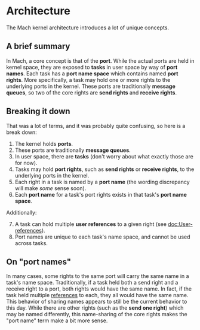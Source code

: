 # Architecture

The Mach kernel architecture introduces a lot of unique concepts.

## A brief summary

In Mach, a core concept is that of the **port**. While the actual ports are held in kernel space, they are exposed to **tasks** in user space by way of **port names**. Each task has a **port name space** which contains named **port rights**. More specifically, a task may hold one or more rights to the underlying ports in the kernel. These ports are traditionally **message queues**, so two of the core rights are **send rights** and **receive rights**.

## Breaking it down

That was a lot of terms, and it was probably quite confusing, so here is a break down:

1. The kernel holds **ports**.
2. These ports are traditionally **message queues**.
3. In user space, there are **tasks** (don't worry about what exactly those are for now).
4. Tasks may hold **port rights**, such as **send rights** or **receive rights**, to the underlying ports in the kernel.
5. Each right in a task is named by a **port name** (the wording discrepancy will make *some* sense soon).
6. Each **port name** for a task's port rights exists in that task's **port name space**.

Additionally:

7. A task can hold multiple **user references** to a given right (see <doc:User-references>).
8. Port names are unique to each task's name space, and cannot be used across tasks.


## On "port names"

In many cases, some rights to the same port will carry the same name in a task's name space. Traditionally, if a task held both a send right and a receive right to a port, both rights would have the same name. In fact, if the task held multiple [references](<doc:User-references>) to each, they all would have the same name. This behavior of sharing names appears to still be the current behavior to this day. While there are other rights (such as the **send one right**) which may be named differently, this name-sharing of the core rights makes the "port name" term make a bit more sense.